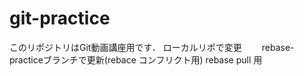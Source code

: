 # git-practice
このリポジトリはGit動画講座用です．
ローカルリポで変更　　
rebase-practiceブランチで更新(rebace コンフリクト用)
rebase pull 用
